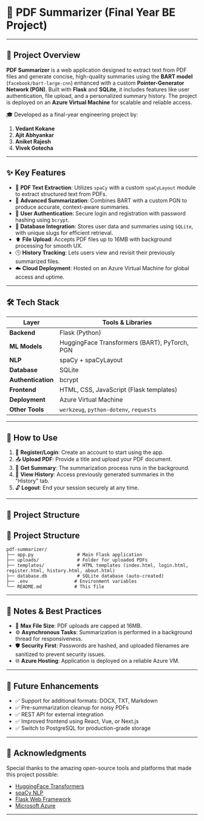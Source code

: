 # 📝 PDF Summarizer (Final Year BE Project)

---

## 🌟 Project Overview

**PDF Summarizer** is a web application designed to extract text from PDF files and generate concise, high-quality summaries using the **BART model** (`facebook/bart-large-cnn`) enhanced with a custom **Pointer-Generator Network (PGN)**. Built with **Flask** and **SQLite**, it includes features like user authentication, file upload, and a personalized summary history. The project is deployed on an **Azure Virtual Machine** for scalable and reliable access.

🎓 Developed as a final-year engineering project by:
1. **Vedant Kokane**  
2. **Ajit Abhyankar**  
3. **Aniket Rajesh**  
4. **Vivek Gotecha**

---

## ✨ Key Features

- 📑 **PDF Text Extraction**: Utilizes `spaCy` with a custom `spaCyLayout` module to extract structured text from PDFs.
- 🧠 **Advanced Summarization**: Combines BART with a custom PGN to produce accurate, context-aware summaries.
- 🔐 **User Authentication**: Secure login and registration with password hashing using `bcrypt`.
- 💾 **Database Integration**: Stores user data and summaries using `SQLite`, with unique slugs for efficient retrieval.
- ⬆️ **File Upload**: Accepts PDF files up to 16MB with background processing for smooth UX.
- 🕓 **History Tracking**: Lets users view and revisit their previously summarized files.
- ☁️ **Cloud Deployment**: Hosted on an Azure Virtual Machine for global access and uptime.

---

## 🛠️ Tech Stack

| Layer            | Tools & Libraries                          |
|------------------|--------------------------------------------|
| **Backend**       | Flask (Python)                             |
| **ML Models**     | HuggingFace Transformers (BART), PyTorch, PGN |
| **NLP**           | spaCy + spaCyLayout                        |
| **Database**      | SQLite                                     |
| **Authentication**| bcrypt                                     |
| **Frontend**      | HTML, CSS, JavaScript (Flask templates)    |
| **Deployment**    | Azure Virtual Machine                      |
| **Other Tools**   | `werkzeug`, `python-dotenv`, `requests`    |

---

## 🚀 How to Use

1. 🔐 **Register/Login**: Create an account to start using the app.
2. 📤 **Upload PDF**: Provide a title and upload your PDF document.
3. 🧠 **Get Summary**: The summarization process runs in the background.
4. 📜 **View History**: Access previously generated summaries in the "History" tab.
5. 🔓 **Logout**: End your session securely at any time.

---

## 📁 Project Structure


## 📂 Project Structure
```
pdf-summarizer/
├── app.py                # Main Flask application
├── uploads/              # Folder for uploaded PDFs
├── templates/            # HTML templates (index.html, login.html, register.html, history.html, about.html)
├── database.db           # SQLite database (auto-created)
├── .env                 # Environment variables
└── README.md            # This file
```

---

## 🔐 Notes & Best Practices

- 📄 **Max File Size**: PDF uploads are capped at 16MB.
- ⚙️ **Asynchronous Tasks**: Summarization is performed in a background thread for responsiveness.
- 🛡️ **Security First**: Passwords are hashed, and uploaded filenames are sanitized to prevent security issues.
- 🌐 **Azure Hosting**: Application is deployed on a reliable Azure VM.

---

## 🌱 Future Enhancements

- ✅ Support for additional formats: DOCX, TXT, Markdown
- ✅ Pre-summarization cleanup for noisy PDFs
- ✅ REST API for external integration
- ✅ Improved frontend using React, Vue, or Next.js
- ✅ Switch to PostgreSQL for production-grade storage

---

## 🙌 Acknowledgments

Special thanks to the amazing open-source tools and platforms that made this project possible:

- [HuggingFace Transformers](https://huggingface.co/transformers/)
- [spaCy NLP](https://spacy.io/)
- [Flask Web Framework](https://flask.palletsprojects.com/)
- [Microsoft Azure](https://azure.microsoft.com/)

---
